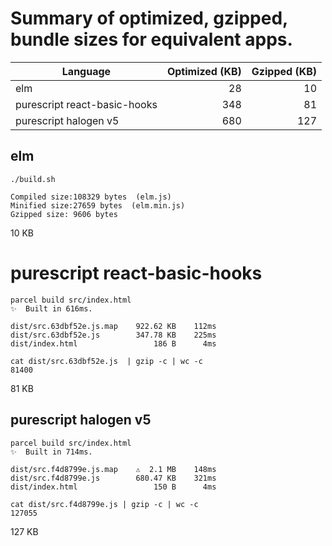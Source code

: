 # Summary of optimized, gzipped, bundle sizes for equivalent apps.

Language | Optimized (KB) | Gzipped (KB)
--- | ---:| ---:
elm | 28 | 10
purescript react-basic-hooks | 348 | 81
purescript halogen v5 | 680 | 127

## elm

```
./build.sh

Compiled size:108329 bytes  (elm.js)
Minified size:27659 bytes  (elm.min.js)
Gzipped size: 9606 bytes
```

10 KB

# purescript react-basic-hooks

```
parcel build src/index.html
✨  Built in 616ms.

dist/src.63dbf52e.js.map    922.62 KB    112ms
dist/src.63dbf52e.js        347.78 KB    225ms
dist/index.html                 186 B      4ms

cat dist/src.63dbf52e.js  | gzip -c | wc -c
81400
```

81 KB

## purescript halogen v5
```
parcel build src/index.html
✨  Built in 714ms.

dist/src.f4d8799e.js.map    ⚠️  2.1 MB    148ms
dist/src.f4d8799e.js        680.47 KB    321ms
dist/index.html                 150 B      4ms

cat dist/src.f4d8799e.js | gzip -c | wc -c
127055
```

127 KB
